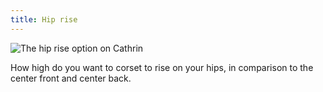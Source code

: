 ```yaml
---
title: Hip rise
---
```

![The hip rise option on Cathrin](./hiprise.svg)

How high do you want to corset to rise on your hips, in comparison to the center front and center back.
